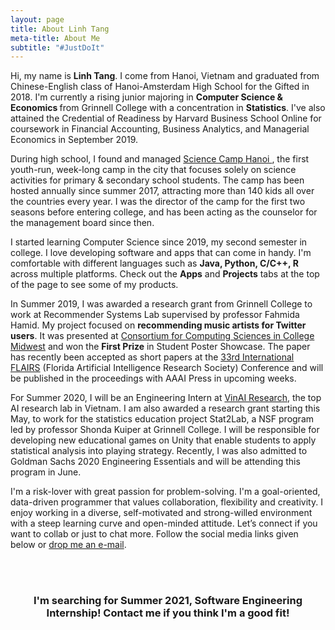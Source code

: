 ```yaml
---
layout: page
title: About Linh Tang
meta-title: About Me
subtitle: "#JustDoIt"
---
```


<div id="aboutme-section">

<p class="about-text">
<span class="fa fa-graduation-cap about-icon"></span>
Hi, my name is <strong>Linh Tang</strong>. I come from Hanoi, Vietnam and graduated from Chinese-English class of Hanoi-Amsterdam High School for the Gifted in 2018. I'm currently a rising junior majoring in <strong>Computer Science & Economics </strong> from Grinnell College with a concentration in <strong>Statistics</strong>.  I've also attained the Credential of Readiness by Harvard Business School Online for coursework in Financial Accounting, Business Analytics, and Managerial Economics in September 2019.
</p>


<p class="about-text">
<span class="fa fa-star about-icon"></span>
During high school, I found and managed <a target="_blank" href= "https://traihekhoahoc.org"> Science Camp Hanoi </a>, the first youth-run, week-long camp in the city that focuses solely on science activities for primary & secondary school students. The camp has been hosted annually since summer 2017, attracting more than 140 kids all over the countries every year. I was the director of the camp for the first two seasons before entering college, and has been acting as the counselor for the management board since then.
</p>

<p class="about-text">
<span class="fa fa-code about-icon"></span>
I started learning Computer Science since 2019, my second semester in college. I love developing software and apps that can come in handy. I'm comfortable with different languages such as <strong> Java, Python, C/C++, R </strong> across multiple platforms. Check out the <strong>Apps</strong> and <strong>Projects</strong> tabs at the top of the page to see some of my products.
</p>

<p class="about-text">
<span class="fa fa-graduation-cap about-icon"></span>
In Summer 2019, I was awarded a research grant from Grinnell College to work at Recommender Systems Lab supervised by professor Fahmida Hamid. My project focused on <strong>recommending music artists for Twitter users</strong>. It was presented at <a target="_blank" href= "https://ccscmw2019.aiello.io">Consortium for Computing Sciences in College Midwest</a> and won the <strong>First Prize</strong> in Student Poster Showcase. The paper has recently been accepted as short papers at the <a target="_blank" href="https://www.flairs-33.info/home">33rd International FLAIRS</a> (Florida Artificial Intelligence Research Society) Conference and will be published in the proceedings with AAAI Press in upcoming weeks.
</p>

<p class="about-text">
<span class="fa fa-calendar about-icon"></span>
For Summer 2020, I will be an Engineering Intern at <a target="_blank" href="https://www.vinai.io/"> VinAI Research</a>, the top AI research lab in Vietnam. I am also awarded a research grant starting this May, to work for the statistics education project Stat2Lab, a NSF program led by professor Shonda Kuiper at Grinnell College. I will be responsible for developing new educational games on Unity that enable students to apply statistical analysis into playing strategy. Recently, I was also admitted to Goldman Sachs 2020 Engineering Essentials and will be attending this program in June.
</p>

<p class="about-text">
<span class="fa fa-envelope about-icon"></span>
I'm a risk-lover with great passion for problem-solving. I'm a goal-oriented, data-driven programmer that values collaboration, flexibility and creativity. I enjoy working in a diverse, self-motivated and strong-willed environment with a steep learning curve and open-minded attitude. Let’s connect if you want to collab or just to chat more. Follow the social media links given below or <a target="_blank" href="mailto:tanglinh@grinnell.edu">drop me an e-mail</a>.
</p>

<br>

<br>
<center><h3>I'm searching for Summer 2021, Software Engineering Internship! Contact me if you think I'm a good fit! </h3><center>
